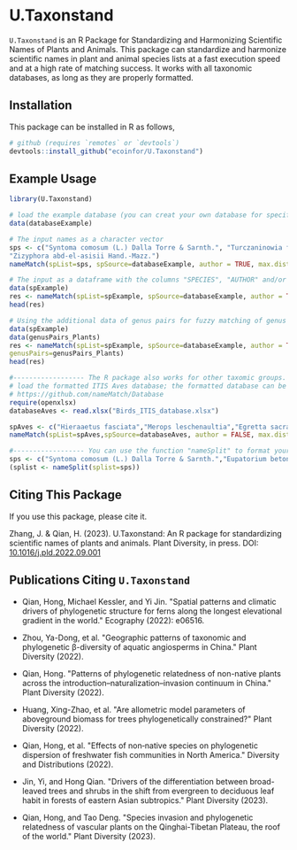 # U.Taxonstand

`U.Taxonstand` is an R Package for Standardizing and Harmonizing Scientific Names of Plants and Animals. This package can standardize and harmonize scientific names in plant and animal species lists at a fast execution speed and at a high rate of matching success. It works with all taxonomic databases, as long as they are properly formatted. 

## Installation

This package can be installed in R as follows,

```r
# github (requires `remotes` or `devtools`)
devtools::install_github("ecoinfor/U.Taxonstand")
```

## Example Usage

```r
library(U.Taxonstand)

# load the example database (you can creat your own database for specific taxomic groups)
data(databaseExample)

# The input names as a character vector
sps <- c("Syntoma comosum (L.) Dalla Torre & Sarnth.", "Turczaninowia fastigiata (Fisch.) DC.",
"Zizyphora abd-el-asisii Hand.-Mazz.")
nameMatch(spList=sps, spSource=databaseExample, author = TRUE, max.distance= 1)

# The input as a dataframe with the columns "SPECIES", "AUTHOR" and/or "RANK"
data(spExample)
res <- nameMatch(spList=spExample, spSource=databaseExample, author = TRUE, max.distance= 1)
head(res)

# Using the additional data of genus pairs for fuzzy matching of genus names
data(spExample)
data(genusPairs_Plants)
res <- nameMatch(spList=spExample, spSource=databaseExample, author = TRUE, max.distance= 1, 
genusPairs=genusPairs_Plants)
head(res)

#------------------ The R package also works for other taxomic groups. The below is an exmaple for birds
# load the formatted ITIS Aves database; the formatted database can be downloaded here:
# https://github.com/nameMatch/Database
require(openxlsx)
databaseAves <- read.xlsx("Birds_ITIS_database.xlsx")

spAves <- c("Hieraaetus fasciata","Merops leschenaultia","Egretta sacra","Sturnia philippensis","Phoenicurus caeruleocephala","Enicurus maculates","Orthotomus cucullatus","Phalacrocorax carbo")
nameMatch(spList=spAves,spSource=databaseAves, author = FALSE, max.distance= 1)

#------------------ You can use the function "nameSplit" to format your species name list
sps <- c("Syntoma comosum (L.) Dalla Torre & Sarnth.","Eupatorium betoniciforme f. alternifolium Hicken","Turczaninowia fastigiata (Fisch.) DC.","Zizyphora abd-el-asisii Hand.-Mazz.","Baccharis X paulopolitana I.L.Teodoro & W.Hoehne","Accipiter albogularis woodfordi (Sharpe, 1888)")
(splist <- nameSplit(splist=sps))
```

## Citing This Package

If you use this package, please cite it.

Zhang, J. & Qian, H. (2023). U.Taxonstand: An R package for standardizing scientific names of plants and animals. Plant Diversity, in press. DOI: [10.1016/j.pld.2022.09.001](https://doi.org/10.1016/j.pld.2022.09.001)


## Publications Citing `U.Taxonstand`

- Qian, Hong, Michael Kessler, and Yi Jin. "Spatial patterns and climatic drivers of phylogenetic structure for ferns along the longest elevational gradient in the world." Ecography (2022): e06516.

- Zhou, Ya-Dong, et al. "Geographic patterns of taxonomic and phylogenetic β-diversity of aquatic angiosperms in China." Plant Diversity (2022).

- Qian, Hong. "Patterns of phylogenetic relatedness of non-native plants across the introduction–naturalization–invasion continuum in China." Plant Diversity (2022).

- Huang, Xing-Zhao, et al. "Are allometric model parameters of aboveground biomass for trees phylogenetically constrained?" Plant Diversity (2022).

- Qian, Hong, et al. "Effects of non‐native species on phylogenetic dispersion of freshwater fish communities in North America." Diversity and Distributions (2022).

- Jin, Yi, and Hong Qian. "Drivers of the differentiation between broad-leaved trees and shrubs in the shift from evergreen to deciduous leaf habit in forests of eastern Asian subtropics." Plant Diversity (2023).

- Qian, Hong, and Tao Deng. "Species invasion and phylogenetic relatedness of vascular plants on the Qinghai-Tibetan Plateau, the roof of the world." Plant Diversity (2023).
